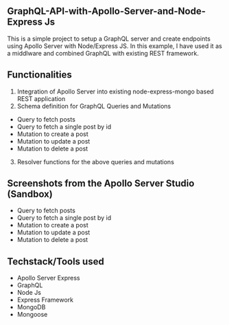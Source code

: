 ## GraphQL-API-with-Apollo-Server-and-Node-Express Js

This is a simple project to setup a GraphQL server and create endpoints using Apollo Server with Node/Express JS. In this example, I have used it as a middlware and combined GraphQL with existing REST framework.

## Functionalities

1. Integration of Apollo Server into existing node-express-mongo based REST application
2. Schema definition for GraphQL Queries and Mutations

- Query to fetch posts
- Query to fetch a single post by id
- Mutation to create a post
- Mutation to update a post
- Mutation to delete a post

3. Resolver functions for the above queries and mutations

## Screenshots from the Apollo Server Studio (Sandbox)

- Query to fetch posts
- Query to fetch a single post by id
- Mutation to create a post
- Mutation to update a post
- Mutation to delete a post

## Techstack/Tools used

- Apollo Server Express
- GraphQL
- Node Js
- Express Framework
- MongoDB
- Mongoose
